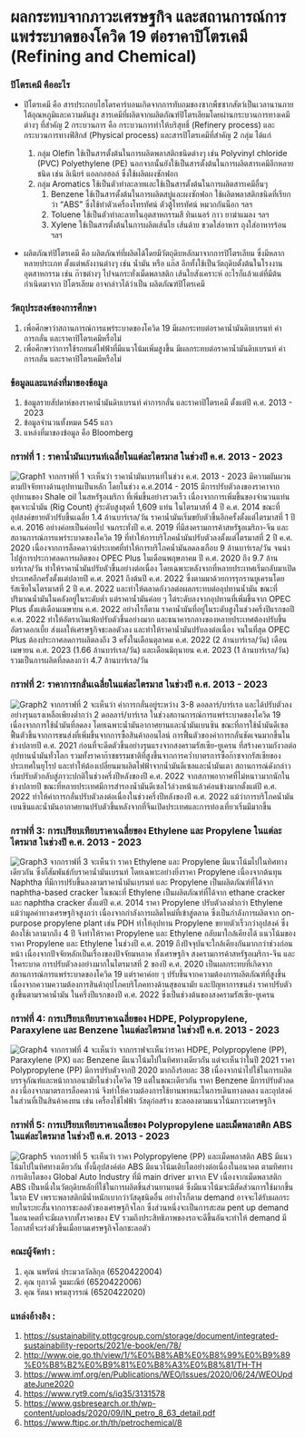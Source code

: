 # ผลกระทบจากภาวะเศรษฐกิจ และสถานการณ์การแพร่ระบาดของโควิด 19 ต่อราคาปิโตรเคมี (Refining and Chemical)

### ปิโตรเคมี คืออะไร
- ปิโตรเคมี คือ สารประกอบไฮโดรคาร์บอนเกิดจากการทับถมของซากพืชซากสัตว์เป็นเวลานานภายใต้อุณหภูมิและความดันสูง สารเคมีที่ผลิตจากผลิตภัณฑ์ปิโตรเลียมโดยผ่านกระบวนการทางเคมีต่างๆ ที่สำคัญ
2 กระบวนการ คือ กระบวนการทำให้บริสุทธิ์ (Refinery process) และกระบวนการทางฟิสิกส์ (Physical process) และสารปิโตรเคมีที่สำคัญ 2 กลุ่ม ได้แก่
   1. กลุ่ม Olefin ใช้เป็นสารตั้งต้นในการผลิตพลาสติกชนิดต่างๆ เช่น Polyvinyl chloride (PVC) Polyethylene (PE) นอกจากนั้นยังใช้เป็นสารตั้งต้นในการผลิตสารเคมีอีกหลายชนิด เช่น ลิเนียร์ แอลกอฮอล์ ซึ่งใช้ผลิตผงซักฟอก
   2. กลุ่ม Aromatics ใช้เป็นตัวทำละลายและใช้เป็นสารตั้งต้นในการผลิตสารเคมีอื่นๆ
      1. Benzene ใช้เป็นสารตั้งต้นในการผลิตสบู่และผงซักฟอก ใช้ผลิตพลาสติกชนิดที่เรียกว่า “ABS” ซึ่งใช้ทำตัวเครื่องโทรทัศน์ ตัวตู้โทรทัศน์ หมวกกันน็อก ฯลฯ
      2. Toluene ใช้เป็นตัวทำละลายในอุตสาหกรรมสี ทินเนอร์ กาว ยาฆ่าแมลง ฯลฯ
      3. Xylene ใช้เป็นสารตั้งต้นในการผลิตเส้นใย เส้นด้าย ขวดใส่อาหาร ถุงใส่อาหารร้อน ฯลฯ
  
- ผลิตภัณฑ์ปิโตรเคมี คือ ผลิตภัณฑ์ที่ผลิตได้โดยมีวัตถุดิบหลักมาจากการปิโตรเลียม ซึ่งมีหลากหลายประเภท ตั้งแต่พลังงานต่างๆ เช่น น้ำมัน หรือ แก๊ส อีกทั้งใช้เป็นวัตถุดิบตั้งต้นในโรงงานอุตสาหกรรม เช่น ก๊าซต่างๆ ไปจนกระทั่งเม็ดพลาสติก เส้นใยสังเคราะห์ อะไรก็แล้วแต่ที่มีต้นกำเนิดมาจาก ปิโตรเลียม อาจกล่าวได้ว่าเป็น ผลิตภัณฑ์ปิโตรเคมี

### วัตถุประสงค์ของการศึกษา
1. เพื่อศึกษาว่าสถานการณ์การแพร่ระบาดของโควิด 19 มีผลกระทบต่อราคาน้ำมันดิบเบรนท์ ค่าการกลั่น และราคาปิโตรเคมีหรื่อไม่
2. เพื่อศึกษาว่าการใช้รถยนต์ไฟฟ้าที่มีแนวโน้มเพิ่มสูงขึ้น มีผลกระทบต่อราคาน้ำมันดิบเบรนท์ ค่าการกลั่น และราคาปิโตรเคมีหรือไม่

### ข้อมูลและแหล่งที่มาของข้อมูล
1. ข้อมูลรายสัปดาห์ของราคาน้ำมันดิบเบรนท์ ค่าการกลั่น และราคาปิโตรเคมี ตั้งแต่ปี ค.ศ. 2013 - 2023
2. ข้อมูลจำนวนทั้งหมด 545 แถว
3. แหล่งที่มาของข้อมูล คือ Bloomberg


### กราฟที่ 1 : ราคาน้ำมันเบรนท์เฉลี่ยในแต่ละไตรมาส ในช่วงปี ค.ศ. 2013 - 2023
![Graph1](https://github.com/JiawYupa/miniproject-DADS5001/assets/126368266/95bdb5f2-fff0-47b8-931a-e08d6e52b0d3)
จากกราฟที่ 1 จะเห็นว่า ราคาน้ำมันเบรนท์ในช่วง ค.ศ. 2013 - 2023 มีความผันผวนตามปัจจัยทางด้านอุปทานเป็นหลัก โดยในช่วง ค.ศ.2014 - 2015 มีการปรับตัวลงของราคาจากอุปทานของ Shale oil ในสหรัฐอเมริกา ที่เพิ่มขึ้นอย่างรวดเร็ว เนื่องจากการเพิ่มขึ้นของจำนวนแท่นขุดเจาะน้ำมัน (Rig Count) สู่ระดับสูงสุดที่ 1,609 แท่น ในไตรมาสที่ 4 ปี ค.ศ. 2014 ขณะที่อุปสงค์ขยายตัวปรับขึ้นเฉลี่ย 1.4 ล้านบาร์เรล/วัน ราคาน้ำมันเริ่มขยับตัวขึ้นอีกครั้งตั้งแต่ไตรมาสที่ 1 ปี ค.ศ. 2016 อย่างค่อยเป็นค่อยไป จนกระทั่งปี ค.ศ. 2019 ที่มีสงครามการค้าสหรัฐอเมริกา-จีน และสถานการณ์การแพร่ระบาดของโควิด 19 ที่ทำให้การบริโภคน้ำมันปรับตัวลงตั้งแต่ไตรมาสที่ 2 ปี ค.ศ. 2020 เนื่องจากการล็อคดาวน์ประเทศที่ทำให้การบริโภคน้ำมันลดลงเกือบ 9 ล้านบาร์เรล/วัน จนนำไปสู่การประกาศลดการผลิตของ OPEC Plus ในเดือนพฤษภาคม ปี ค.ศ. 2020 ถึง 9.7 ล้านบาร์เรล/วัน ทำให้ราคาน้ำมันปรับตัวขึ้นอย่างต่อเนื่อง โดยเฉพาะหลังจากที่หลายประเทศเริ่มกลับมาเปิดประเทศอีกครั้งตั้งแต่ปลายปี ค.ศ. 2021 ถึงต้นปี ค.ศ. 2022 ซึ่งตามมาด้วยการรุกรานยูเครนโดยรัสเซียในไตรมาสที่ 2 ปี ค.ศ. 2022 และทำให้ตลาดกังวลต่อผลกระทบต่ออุปทานน้ำมัน ขณะที่ปริมาณน้ำมันในคลังอยู่ในระดับต่ำ แต่ราคาน้ำมันค่อย ๆ ไต่ระดับลงจากอุปทานที่เพิ่มขึ้นจาก OPEC Plus ตั้งแต่เดือนเมษายน ค.ศ. 2022 อย่างไรก็ตาม ราคาน้ำมันที่อยู่ในระดับสูงในช่วงครึ่งปีแรกขอปี ค.ศ. 2022 ทำให้อัตราเงินเฟ้อปรับตัวขึ้นอย่างมาก และธนาคารกลางของหลายประเทศต้องปรับขึ้นอัตราดอกเบี้ย ส่งผลให้เศรษฐกิจชะลอตัวลง และทำให้ราคาน้ำมันปรับลงต่อเนื่อง จนในที่สุด OPEC Plus ต้องประกาศลดการผลิตลงถึง 3 ครั้งในเดือนตุลาคม ค.ศ. 2022 (2 ล้านบาร์เรล/วัน) เดือนเมษายน ค.ศ. 2023 (1.66 ล้านบาร์เรล/วัน) และเดือนมิถุนายน ค.ศ. 2023 (1 ล้านบาร์เรล/วัน) รวมเป็นการผลิตที่ลดลงกว่า 4.7 ล้านบาร์เรล/วัน
  


### กราฟที่ 2: ราคาการกลั่นเฉลี่ยในแต่ละไตรมาส ในช่วงปี ค.ศ. 2013 - 2023
![Graph2](https://github.com/JiawYupa/miniproject-DADS5001/assets/126368266/d3e0a323-5be9-4aa3-ac16-861ae6ef9c22)
จากกราฟที่ 2 จะเห็นว่า ค่าการกลั่นอยู่ระหว่าง 3-8 ดอลลาร์/บาร์เรล และได้ปรับตัวลงอย่างรุนแรงเหลือเพียงต่ำกว่า 2 ดอลลาร์/บาร์เรล ในช่วงสถานการณ์การแพร่ระบาดของโควิด 19 เนื่องจากการใช้น้ำมันที่ลดลง โดยเฉพาะน้ำมันอากาศยานและน้ำมันเบนซิน ขณะที่การใช้น้ำมันดีเซลฟื้นตัวขึ้นจากการขนส่งที่เพิ่มขึ้นจากการซื้อสินค้าออนไลน์ การฟื้นตัวของค่าการกลั่นชัดเจนมากขึ้นในช่วงปลายปี ค.ศ. 2021 ก่อนที่จะดีดตัวขึ้นอย่างรุนแรงจากสงครามรัสเซีย-ยูเครน ที่สร้างความกังวลต่ออุปทานน้ำมันทั่วโลก รวมทั้งราคาก๊าซธรรมชาติที่สูงขึ้นจากการคว่ำบาตรการซื้อก๊าซจากรัสเซียของประเทศในยุโรป และทำให้ต้องเปลี่ยนมาผลิตไฟฟ้าจากน้ำมันดีเซลและน้ำมันเตา สถานการณ์ดังกล่าวเริ่มปรับตัวกลับสู่ภาวะปกติในช่วงครึ่งปีหลังของปี ค.ศ. 2022 จากสภาพอากาศที่ไม่หนาวมากนักในช่วงปลายปี ขณะที่หลายประเทศมีการสำรองน้ำมันดีเซลไว้ล่วงหน้าแล้วค่อนข้างมากตั้งแต่ปี ค.ศ. 2022 ทำให้ค่าการกลั่นปรับตัวลงต่อเนื่องในช่วงครึ่งปีหลังของปี ค.ศ. 2022 แม้ว่าการบริโภคน้ำมันเบนซินและน้ำมันอากาศยานปรับตัวขึ้นหลังจากที่จีนเปิดประเทศและการท่องเที่ยวเริ่มมีมากขึ้น



### กราฟที่ 3: การเปรียบเทียบราคาเฉลี่ยของ Ethylene และ Propylene ในแต่ละไตรมาส ในช่วงปี ค.ศ. 2013 - 2023
![Graph3](https://github.com/JiawYupa/miniproject-DADS5001/assets/126368266/9704e8bf-e459-4d8a-85ff-86a75cdcbfa3)
จากกราฟที่ 3 จะเห็นว่า ราคา Ethylene และ Propylene มีแนวโน้มไปในทิศทางเดียวกัน ซึ่งก็สัมพันธ์กับราคาน้ำมันเบรนท์ โดยเฉพาะอย่างยิ่งราคา Propylene เนื่องจากต้นทุน Naphtha ที่มีการปรับขึ้นลงตามราคาน้ำมันเบรนท์ และ Propylene เป็นผลิตภัณฑ์ที่ได้จาก naphtha-based cracker ในขณะที่ Ethylene เป็นผลิตภัณฑ์ที่ได้จาก ethane cracker และ naphtha cracker        ตั้งแต่ปี ค.ศ. 2014 ราคา Propylene ปรับตัวลงต่ำกว่า Ethylene แม้ว่ามูลค่าทางเศรษฐกิจสูงกว่า เนื่องจากกำลังการผลิตใหม่ที่เข้าสู่ตลาด ซึ่งเป็นกำลังการผลิตจาก on-purpose propylene plant เช่น PDH ทำให้อุปทาน Propylene ขยายตัวเร็วกว่าอุปสงค์ ซึ่งต้องใช้เวลามากถึง 4 ปี จึงทำให้ราคา Propylene และ Ethylene กลับมาใกล้เคียงได้ แนวโน้มของราคา Propylene และ Ethylene ในช่วงปี ค.ศ. 2019 ถึงปัจจุบันจะใกล้เคียงกันมากกว่าช่วงก่อนหน้า เนื่องจากปัจจัยหลักเป็นเรื่องของปัจจัยมหภาค ทั้งเศรษฐกิจ สงครามการค้าสหรัฐอเมริกา-จีน และโรคระบาด การปรับตัวลงอย่างมากในไตรมาสที่ 2 ของปี ค.ศ. 2020 เป็นผลกระทบที่เกิดจากสถานการณ์การแพร่ระบาดของโควิด 19 แต่ราคาค่อย ๆ ปรับขึ้นจากความต้องการผลิตภัณฑ์ที่สูงขึ้น เนื่องจากความความต้องการสินค้าอุปโภคบริโภคทางด้านสุขอนามัย และปัญหาการขนส่ง ราคาปรับตัวสูงขึ้นตามราคาน้ำมัน ในครึ่งปีแรกของปี ค.ศ. 2022 ซึ่งเป็นช่วงต้นของสงครามรัสเซีย-ยูเครน 



### กราฟที่ 4: การเปรียบเทียบราคาเฉลี่ยของ HDPE, Polypropylene, Paraxylene และ Benzene ในแต่ละไตรมาส ในช่วงปี ค.ศ. 2013 - 2023
![Graph4](https://github.com/JiawYupa/miniproject-DADS5001/assets/126368266/04e2bef0-57a7-42c3-ac75-dfaeda93cd03)
จากกราฟที่ 4 จะเห็นว่า จากกราฟจะเห็นว่าราคา HDPE, Polypropylene (PP), Paraxylene (PX) และ Benzene มีแนวโน้มไปในทิศทางเดียวกัน  แต่จะเห็นว่าในปี 2021 ราคา Polypropylene (PP) มีการปรับตัวจากปี 2020 มากถึงร้อยละ 38 เนื่องจากนำไปใช้ในการผลิตบรรจุภัณฑ์และหน้ากากอนามัยในช่วงโควิด 19 แต่ในขณะเดียวกัน ราคา Benzene มีการปรับตัวลดลง เนื่องจากมาตรการล็อคดาวน์ จึงทำให้ความต้องการใช้ยานพาหนะในการเดินทางลดลง และอุปสงค์ในส่วนที่เป็นสินค้าคงทน เช่น เครื่องใช้ไฟฟ้า วัสดุก่อสร้าง ชะลอลงตามแนวโน้มภาวะเศรษฐกิจ 



### กราฟที่ 5: การเปรียบเทียบราคาเฉลี่ยของ Polypropylene และเม็ดพลาสติก ABS ในแต่ละไตรมาส ในช่วงปี ค.ศ. 2013 - 2023
![Graph5](https://github.com/JiawYupa/miniproject-DADS5001/assets/126368266/8e5e9ae1-7a96-4ce0-a132-4ddbd6528b07)
จากกราฟที่ 5 จะเห็นว่า ราคา Polypropylene (PP)  และเม็ดพลาสติก  ABS มีแนวโน้มไปในทิศทางเดียวกัน ทั้งนี้อุปสงค์ต่อ ABS มีแนวโน้มเติบโตอย่างต่อเนื่องในอนาคต ตามทิศทางการเติบโตของ Global Auto Industry ที่มี main driver มาจาก EV เนื่องจากเม็ดพลาสติก ABS เป็นหนึ่งในวัตถุดิบหลักที่ใช้ในการผลิตชิ้นส่วนยานยนต์ ซึ่งมีแนวโน้มจะมีสัดส่วนการใช้มากขึ้นในรถ EV เพราะพลาสติกมีน้ำหนักเบากว่าวัสดุชนิดอื่น อย่างไรก็ตาม demand อาจจะได้รับผลกระทบในระยะสั้นจากการชะลอตัวของเศรษฐกิจโลก ซึ่งส่วนหนึ่งจะเป็นการสะสม pent up demand ในอนาคตที่จะมีผลจากทั้งราคาของ  EV รวมถึงประสิทธิภาพของรถจะดีขึ้นอันจะทำให้  demand มีโอกาสที่จะเร่งตัวขึ้นเมื่อยามเศรษฐกิจโลกชะลอตัว


### คณะผู้จัดทำ :
1. คุณ นพรัตน์ ประมวลวัลลิกุล  (6520422004)
2. คุณ ยุภาวดี จูมมะณีย์       (6520422006)
3. คุณ รัตนา พรมสุวรรณ์      (6520422020)


### แหล่งอ้างอิง : 
1. https://sustainability.pttgcgroup.com/storage/document/integrated-sustainability-reports/2021/e-book/en/78/
2. http://www.oie.go.th/view/1/%E0%B8%AB%E0%B8%99%E0%B9%89%E0%B8%B2%E0%B9%81%E0%B8%A3%E0%B8%81/TH-TH
3. https://www.imf.org/en/Publications/WEO/Issues/2020/06/24/WEOUpdateJune2020
4. https://www.ryt9.com/s/iq35/3131578
5. https://www.gsbresearch.or.th/wp-content/uploads/2020/09/IN_petro_8_63_detail.pdf
6. https://www.ftipc.or.th/th/petrochemical/8



